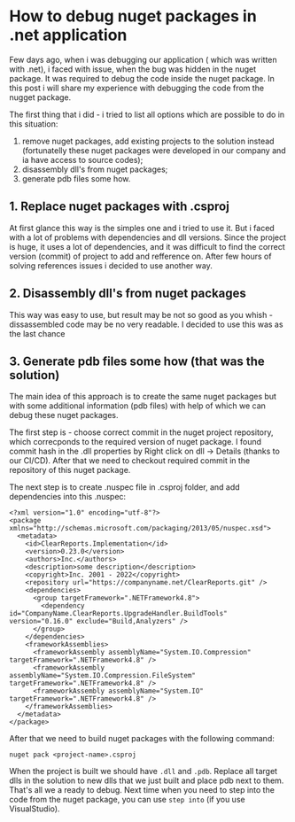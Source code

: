 # How to debug nuget packages in .net application

Few days ago, when i was debugging our application ( which was written with .net), i faced with issue, when the bug was hidden in the nuget package. It was required to debug the code inside the nuget package. In this post i will share my experience with debugging the code from the nugget package.

The first thing that i did - i tried to list all options which are possible to do in this situation:

1) remove nuget packages, add existing projects to the solution instead (fortunatelly these nuget packages were developed in our company and ia have access to source codes);
2) disassembly dll's from nuget packages;
3) generate pdb files some how.

## 1. Replace nuget packages with .csproj

At first glance this way is the simples one and i tried to use it. But i faced with a lot of problems with dependencies and dll versions. Since the project is huge, it uses a lot of dependencies, and it was difficult to find the correct version (commit) of project to add and refference on. After few hours of solving references issues i decided to use another way.


## 2. Disassembly dll's from nuget packages
This way was easy to use, but result may be not so good as you whish - dissassembled code may be no very readable. I decided to use this was as the last chance

## 3. Generate pdb files some how (that was the solution)
The main idea of this approach is to create the same nuget packages but with some additional information (pdb files) with help of which we can debug these nuget packages.

The first step is - choose correct commit in the nuget project repository, which correcponds to the required version of nuget package. I found commit hash in the .dll properties by Right click on dll -> Details (thanks to our CI/CD). After that we need to checkout required commit in the repository of this nuget package.

The next step is to create .nuspec file in .csproj folder, and add dependencies into this .nuspec:

```
<?xml version="1.0" encoding="utf-8"?>
<package xmlns="http://schemas.microsoft.com/packaging/2013/05/nuspec.xsd">
  <metadata>
    <id>ClearReports.Implementation</id>
    <version>0.23.0</version>
    <authors>Inc.</authors>
    <description>some description</description>
    <copyright>Inc. 2001 - 2022</copyright>
    <repository url="https://companyname.net/ClearReports.git" />
    <dependencies>
      <group targetFramework=".NETFramework4.8">
        <dependency id="CompanyName.ClearReports.UpgradeHandler.BuildTools" version="0.16.0" exclude="Build,Analyzers" />
      </group>
    </dependencies>
    <frameworkAssemblies>
      <frameworkAssembly assemblyName="System.IO.Compression" targetFramework=".NETFramework4.8" />
      <frameworkAssembly assemblyName="System.IO.Compression.FileSystem" targetFramework=".NETFramework4.8" />
      <frameworkAssembly assemblyName="System.IO" targetFramework=".NETFramework4.8" />
    </frameworkAssemblies>
  </metadata>
</package>
```

After that we need to build nuget packages with the following command:

```
nuget pack <project-name>.csproj
```

When the project is built we should have `.dll` and `.pdb`. Replace all target dlls in the solution to new dlls that we just built and place pdb next to them. That's all we a ready to debug. Next time when you need to step into the code from the nuget package, you can use `step into` (if you use VisualStudio).